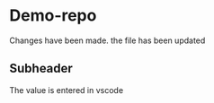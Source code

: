 # Demo-repo

Changes have been made.
the file has been updated 

## Subheader 
The value is entered in vscode
